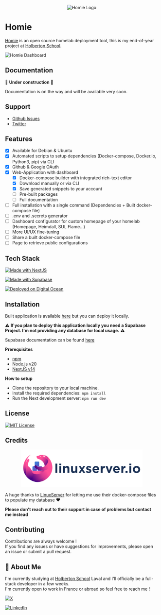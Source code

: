<p align="center">
<picture>
 <source media="(prefers-color-scheme: dark)" srcset="https://kyekgrodzyclwvfppjnq.supabase.co/storage/v1/object/public/storage/Homie_Lowercase_White___Underline.png">
 <source media="(prefers-color-scheme: light)" srcset="https://kyekgrodzyclwvfppjnq.supabase.co/storage/v1/object/public/storage/Homie_Lowercase_Black_-_Underline.png">
 <img alt="Homie Logo" src="https://get-homie.tech">
</picture>
</p>

# Homie

[Homie](https://get-homie.tech) is an open source homelab deployment tool, this is my end-of-year project at [Holberton School](https://www.holbertonschool.fr/).

![Homie Dashboard](https://kyekgrodzyclwvfppjnq.supabase.co/storage/v1/object/public/storage/DashboardScreenshot.jpg)
## Documentation

🚧 **Under construction** 🚧

Documentation is on the way and will be available very soon.


## Support

- [Github Issues](https://github.com/FlorianM-C22/homie/issues)
- [Twitter](https://x.com/AD_illy)

## Features

- [x]  Available for Debian & Ubuntu
- [x]  Automated scripts to setup dependencies (Docker-compose, Docker.io, Python3, pip) via CLI
- [x]  Github & Google OAuth
- [x]  Web-Application with dashboard
    - [x]  Docker-compose builder with integrated rich-text editor
    - [x]  Download manually or via CLI
    - [x]  Save generated snippets to your account
    - [ ]  Pre-built packages
    - [ ]  Full documentation
- [ ]  Full installation with a single command (Dependencies + Built docker-compose file)
- [ ]  .env and .secrets generator
- [ ]  Dashboard configurator for custom homepage of your homelab (Homepage, Heimdall, SUI, Flame...)
- [ ]  More UI/UX fine-tuning
- [ ]  Share a built docker-compose file
- [ ]  Page to retrieve public configurations

## Tech Stack

[![Made with NextJS](https://img.shields.io/badge/Next.js-000?logo=nextdotjs&logoColor=fff&style=for-the-badge)](https://nextjs.org/)

[![Made with Supabase](https://supabase.com/badge-made-with-supabase.svg)](https://supabase.com)

[![Deployed on Digital Ocean](https://img.shields.io/badge/Digital_Ocean-0080FF?style=for-the-badge&logo=DigitalOcean&logoColor=white)](https://www.digitalocean.com/)

## Installation

Built application is available [here](https://get-homie.tech) but you can deploy it locally.

⚠️ **If you plan to deploy this application locally you need a Supabase Project. I'm not providing any database for local usage.** ⚠️

Supabase documentation can be found [here](https://supabase.com/docs)

**Prerequisites**

- [npm](https://www.npmjs.com/)
- [Node.js v20](https://nodejs.org/en)
- [NextJS v14](https://nextjs.org/)

**How to setup**

- Clone the repository to your local machine.
- Install the required dependencies: ``npm install``
- Run the Next development server: ``npm run dev``

## License

[![MIT License](https://img.shields.io/badge/License-MIT-green.svg)](https://choosealicense.com/licenses/mit/)

## Credits

<p align="center">
  <img src="https://raw.githubusercontent.com/linuxserver/.github/main/branding/logos/Linuxserver-Logo-RGB.png" alt="LinuxServer" width="400">
</p>

A huge thanks to [LinuxServer](https://github.com/linuxserver) for letting me use their docker-compose files to populate my database ❤️

**Please don't reach out to their support in case of problems but contact me instead**
## Contributing

Contributions are always welcome !\
If you find any issues or have suggestions for improvements, please open an issue or submit a pull request.

## 🚀 About Me
I'm currently studying at [Holberton School](https://www.holbertonschool.fr/) Laval and I'll officially be a full-stack developer in a few weeks. \
I'm currently open to work in France or abroad so feel free to reach me !

[![X](https://img.shields.io/badge/X-000000?style=for-the-badge&logo=x&logoColor=white)](https://x.com/ad_illy)

[![LinkedIn](https://img.shields.io/badge/LinkedIn-0077B5?style=for-the-badge&logo=linkedin&logoColor=white)](https://www.linkedin.com/in/florian-meignan-b21937210/)
